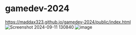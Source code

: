 # gamedev-2024


https://maddax323.github.io/gamedev-2024/public/index.html
![Screenshot 2024-09-11 130840](https://github.com/user-attachments/assets/966f3f26-2d07-49e1-b147-daad05873ed8)
![image](https://github.com/user-attachments/assets/c2315d3d-407e-4018-9bf1-05ee935b4c2b)

